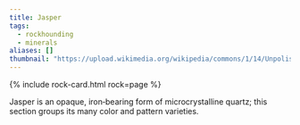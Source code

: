 ```yaml
---
title: Jasper
tags:
  - rockhounding
  - minerals
aliases: []
thumbnail: "https://upload.wikimedia.org/wikipedia/commons/1/14/Unpolished_jasper.jpg"
---
```


{% include rock-card.html rock=page %}

Jasper is an opaque, iron‑bearing form of microcrystalline quartz; this section groups its many color and pattern varieties.
